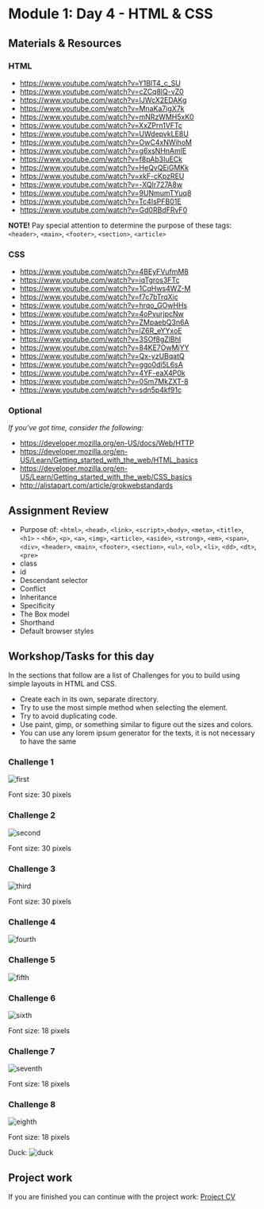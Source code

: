 # Module 1: Day 4 - HTML & CSS

## Materials & Resources
### HTML
 - https://www.youtube.com/watch?v=Y1BlT4_c_SU
 - https://www.youtube.com/watch?v=cZCq8lQ-vZ0
 - https://www.youtube.com/watch?v=IJWcX2EDAKg
 - https://www.youtube.com/watch?v=MnaKa7igX7k
 - https://www.youtube.com/watch?v=mNRzWMH5xK0
 - https://www.youtube.com/watch?v=XxZPrn1VFTc
 - https://www.youtube.com/watch?v=UWdepvkLE8U
 - https://www.youtube.com/watch?v=OwC4xNWihoM
 - https://www.youtube.com/watch?v=g6xsNHnAmlE
 - https://www.youtube.com/watch?v=f8pAb3IuECk
 - https://www.youtube.com/watch?v=HeQvQEiGMKk
 - https://www.youtube.com/watch?v=xkF-cKpzREU
 - https://www.youtube.com/watch?v=-XQlr727A8w
 - https://www.youtube.com/watch?v=9UNmumTYuq8
 - https://www.youtube.com/watch?v=Tc4IsPFB01E
 - https://www.youtube.com/watch?v=Gd0RBdFRvF0

__NOTE!__ Pay special attention to determine the purpose of these tags: `<header>`, `<main>`, `<footer>`, `<section>`, `<article>`


### CSS
 - https://www.youtube.com/watch?v=4BEyFVufmM8
 - https://www.youtube.com/watch?v=iqTgros3FTc
 - https://www.youtube.com/watch?v=1CqHws4WZ-M
 - https://www.youtube.com/watch?v=f7c7bTrqXic
 - https://www.youtube.com/watch?v=hrqo_GOwHHs
 - https://www.youtube.com/watch?v=4oPvurjpcNw
 - https://www.youtube.com/watch?v=ZMpaebQ3n6A
 - https://www.youtube.com/watch?v=lZ6R_eYYxoE
 - https://www.youtube.com/watch?v=3SOf8gZlBhI
 - https://www.youtube.com/watch?v=84KE7OwMjYY
 - https://www.youtube.com/watch?v=Qx-yzUBqatQ
 - https://www.youtube.com/watch?v=ggo0di5L6sA
 - https://www.youtube.com/watch?v=4YF-eaX4P0k
 - https://www.youtube.com/watch?v=0Sm7MkZXT-8
 - https://www.youtube.com/watch?v=sdn5p4kf91c

### Optional
*If you've got time, consider the following:*
 - https://developer.mozilla.org/en-US/docs/Web/HTTP
 - https://developer.mozilla.org/en-US/Learn/Getting_started_with_the_web/HTML_basics
 - https://developer.mozilla.org/en-US/Learn/Getting_started_with_the_web/CSS_basics
 - http://alistapart.com/article/grokwebstandards

## Assignment Review
 - Purpose of: `<html>`, `<head>`, `<link>`, `<script>`,`<body>`, `<meta>`, `<title>`, `<h1>` - `<h6>`, `<p>`, `<a>`, `<img>`, `<article>`, `<aside>`, `<strong>`, `<em>`, `<span>`, `<div>`, `<header>`, `<main>`, `<footer>`, `<section>`, `<ul>`, `<ol>`, `<li>`, `<dd>`, `<dt>`, `<pre>`
 - class
 - id
 - Descendant selector
 - Conflict
 - Inheritance
 - Specificity
 - The Box model
 - Shorthand
 - Default browser styles

## Workshop/Tasks for this day
In the sections that follow are a list of Challenges for you to build using simple layouts in HTML and CSS.

- Create each in its own, separate directory.
- Try to use the most simple method when selecting the element.
- Try to avoid duplicating code.
- Use paint, gimp, or something similar to figure out the sizes and colors.
- You can use any lorem ipsum generator for the texts, it is not necessary to have the same

### Challenge 1
![first](1.jpg)

Font size: 30 pixels

### Challenge 2
![second](2.jpg)

Font size: 30 pixels

### Challenge 3
![third](3.jpg)

Font size: 30 pixels

### Challenge 4
![fourth](4.jpg)

### Challenge 5
![fifth](5.jpg)

### Challenge 6
![sixth](6.jpg)

Font size: 18 pixels

### Challenge 7
![seventh](7.jpg)

Font size: 18 pixels

### Challenge 8
![eighth](8.jpg)

Font size: 18 pixels

Duck: ![duck](duck.png)

## Project work
If you are finished you can continue with the project work:
[Project CV](https://github.com/greenfox-academy/teaching-materials/tree/master/tools-and-coding/project-cv)
